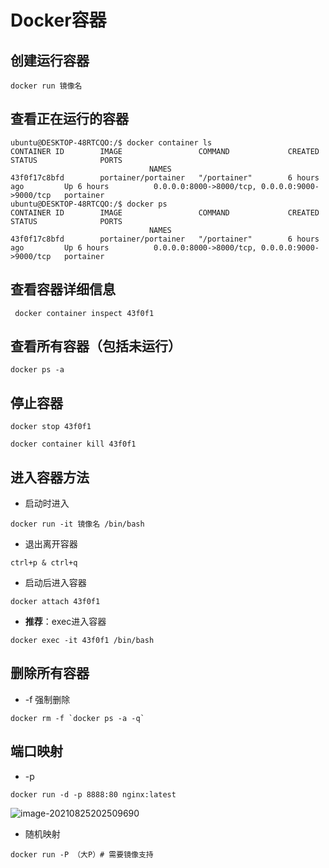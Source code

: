# Docker容器

## 创建运行容器

```
docker run 镜像名
```

## 查看正在运行的容器

```
ubuntu@DESKTOP-48RTCQO:/$ docker container ls
CONTAINER ID        IMAGE                 COMMAND             CREATED             STATUS              PORTS
                               NAMES
43f0f17c8bfd        portainer/portainer   "/portainer"        6 hours ago         Up 6 hours          0.0.0.0:8000->8000/tcp, 0.0.0.0:9000->9000/tcp   portainer
ubuntu@DESKTOP-48RTCQO:/$ docker ps
CONTAINER ID        IMAGE                 COMMAND             CREATED             STATUS              PORTS
                               NAMES
43f0f17c8bfd        portainer/portainer   "/portainer"        6 hours ago         Up 6 hours          0.0.0.0:8000->8000/tcp, 0.0.0.0:9000->9000/tcp   portainer
```

## 查看容器详细信息

```
 docker container inspect 43f0f1
```

## 查看所有容器（包括未运行）

```
docker ps -a
```

## 停止容器

```
docker stop 43f0f1

docker container kill 43f0f1
```

## 进入容器方法

* 启动时进入

```
docker run -it 镜像名 /bin/bash
```

* 退出离开容器

```
ctrl+p & ctrl+q
```

* 启动后进入容器

```
docker attach 43f0f1
```

* **推荐**：exec进入容器

```
docker exec -it 43f0f1 /bin/bash
```

## 删除所有容器

* -f 强制删除

```
docker rm -f `docker ps -a -q`
```

## 端口映射

* -p 

```
docker run -d -p 8888:80 nginx:latest
```

![image-20210825202509690](https://cdn.jsdelivr.net/gh/ClareTung/ImageHostingService/img/image-20210825202509690.png)

* 随机映射

```
docker run -P （大P）# 需要镜像支持
```

